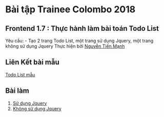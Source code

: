 # **Bài tập Trainee Colombo 2018**
## **Frontend 1.7 : Thực hành làm bài toán Todo List**
Yêu cầu: - Tạo 2 trang Todo List, một trang sử dụng Jquery, một trang không sử dụng Jquery
Thực hiện bởi [Nguyễn Tiến Mạnh](https://github.com/tienmanh2208)
## Liên Kết bài mẫu
[Todo List mẫu](http://todomvc.com/examples/jquery/#/all)
## Bài làm
1. [Sử dụng Jquery](https://tienmanh2208.github.io/Frontend17/jquery/index_usingjquery.html)
2. [Không sử dụng Jquery](https://tienmanh2208.github.io/Frontend17/non-jquery/index_nonejquery.html)
